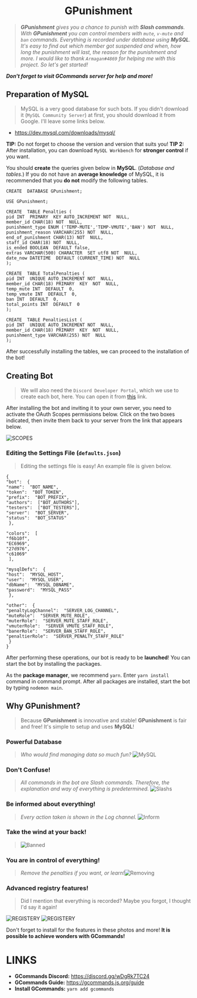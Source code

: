 <h1 align="center">GPunishment</h1>

> ***GPunishment** gives you a chance to punish with **Slash commands**. With **GPunishment** you can control members with `mute`, `v-mute` and `ban` commands. Everything is recorded under database using **MySQL**. It's easy to find out which member got suspended and when, how long the punishment will last, the reason for the punishment and more. I would like to thank `Armagan#4869` for helping me with this project. So let's get started!* 

***Don't forget to visit GCommands server for help and more!***

## Preparation of MySQL
> MySQL is a very good database for such bots. If you didn't download it (`MySQL Community Server`) at first, you should download it from Google. I'll leave some links below.

- https://dev.mysql.com/downloads/mysql/

**TIP:** Do not forget to choose the version and version that suits you! 
**TIP 2:** After installation, you can download `MySQL Workbench` for **stronger control** if you want.

You should **create** the queries given below in **MySQL**. (*Database and tables.*) If you do not have an **average knowledge** of MySQL, it is recommended that you **do not** modify the following tables.

```
CREATE  DATABASE GPunishment;

USE GPunishment;

CREATE  TABLE Penalties (
pid INT  PRIMARY  KEY AUTO_INCREMENT NOT  NULL,
member_id CHAR(18) NOT  NULL,
punishment_type ENUM ('TEMP-MUTE','TEMP-VMUTE','BAN') NOT  NULL,
punishment_reason VARCHAR(255) NOT  NULL,
end_of_punishment CHAR(13) NOT  NULL,
staff_id CHAR(18) NOT  NULL,
is_ended BOOLEAN  DEFAULT false,
extras VARCHAR(500) CHARACTER  SET utf8 NOT  NULL,
date_now DATETIME  DEFAULT (CURRENT_TIME) NOT  NULL
);

CREATE  TABLE TotalPenalties (
pid INT  UNIQUE AUTO_INCREMENT NOT  NULL,
member_id CHAR(18) PRIMARY  KEY  NOT  NULL,
temp_mute INT  DEFAULT  0,
temp_vmute INT  DEFAULT  0,
ban INT  DEFAULT  0,
total_points INT  DEFAULT  0
);

CREATE  TABLE PenaltiesList (
pid INT  UNIQUE AUTO_INCREMENT NOT  NULL,
member_id CHAR(18) PRIMARY  KEY  NOT  NULL,
punishment_type VARCHAR(255) NOT  NULL
);
```
After successfully installing the tables, we can proceed to the installation of the bot!

## Creating Bot
> We will also need the `Discord Developer Portal`, which we use to create each bot, here. You can open it from [this](https://discord.com/developers/applications) link.

After installing the bot and inviting it to your own server, you need to activate the OAuth Scopes permissions below. Click on the two boxes indicated, then invite them back to your server from the link that appears below.

![SCOPES](https://sudis.my-ey.es/5P9u5XX.png?_raw=true)
### Editing the Settings File (`defaults.json`)
> Editing the settings file is easy! An example file is given below.
> 
```
{
"bot":  {
"name":  "BOT_NAME",
"token":  "BOT_TOKEN",
"prefix":  "BOT_PREFIX",
"authors":  ["BOT_AUTHORS"],
"testers":  ["BOT_TESTERS"],
"server":  "BOT_SERVER",
"status":  "BOT_STATUS"
 },

"colors":  [
"f6b10f",
"EC6969",
"27d976",
"c61069"
 ],

"mysqlDefs":  {
"host":  "MYSQL_HOST",
"user":  "MYSQL_USER",
"dbName":  "MYSQL_DBNAME",
"password":  "MYSQL_PASS"
 },

"other":  {
"penaltyLogChannel":  "SERVER_LOG_CHANNEL",
"muteRole":  "SERVER_MUTE_ROLE",
"muterRole":  "SERVER_MUTE_STAFF_ROLE",
"vmuterRole":  "SERVER_VMUTE_STAFF_ROLE",
"banerRole":  "SERVER_BAN_STAFF_ROLE",
"penaltierRole":  "SERVER_PENALTY_STAFF_ROLE"
 }
}
```
After performing these operations, our bot is ready to be **launched**! You can start the bot by installing the packages.

As the **package manager**, we recommend `yarn`. Enter `yarn install` command in command prompt. After all packages are installed, start the bot by typing `nodemon main`.

## Why GPunishment?
> Because **GPunishment** is innovative and stable! **GPunishment** is fair and free! It's simple to setup and uses **MySQL**!

### Powerful Database
> *Who would find managing data so much fun?*
![MySQL](https://cdn.discordapp.com/attachments/882148968883183616/888753586513801216/Ekran_Resmi_2021-09-18_13.49.13.png)

### Don't Confuse!
> *All commands in the bot are Slash commands. Therefore, the explanation and way of everything is predetermined.*
![Slashs](https://cdn.discordapp.com/attachments/882148968883183616/888754324283473921/Ekran_Resmi_2021-09-18_13.52.14.png)

### Be informed about everything!
> *Every action taken is shown in the Log channel.*
![Inform](https://cdn.discordapp.com/attachments/882148968883183616/888753996205023282/Ekran_Resmi_2021-09-18_13.50.49.png)

### Take the wind at your back!
> ![Banned](https://cdn.discordapp.com/attachments/882148968883183616/888755081716047892/Ekran_Resmi_2021-09-18_13.55.13.png)

### You are in control of everything!
> *Remove the penalties if you want, or learn!*![Removing](https://cdn.discordapp.com/attachments/882148968883183616/888755678989139968/Ekran_Resmi_2021-09-18_13.57.37.png)
> 
### Advanced registry features!
> Did I mention that everything is recorded? Maybe you forgot, I thought I'd say it again!

![REGISTERY](https://cdn.discordapp.com/attachments/882148968883183616/888756242632282134/Ekran_Resmi_2021-09-18_13.59.51.png)
![REGISTERY](https://cdn.discordapp.com/attachments/882148968883183616/888756654395498516/Ekran_Resmi_2021-09-18_14.01.29.png)

Don't forget to install for the features in these photos and more! **It is possible to achieve wonders with GCommands!**

# LINKS
- **GCommands Discord:** https://discord.gg/wDgRk7TC24
- **GCommands Guide:** https://gcommands.js.org/guide
- **Install GCommands:** `yarn add gcommands`
